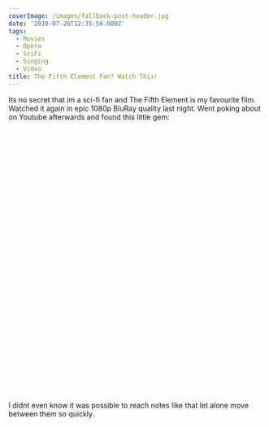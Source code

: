 ```yaml
---
coverImage: /images/fallback-post-header.jpg
date: '2010-07-26T12:35:56.000Z'
tags:
  - Movies
  - Opera
  - SciFi
  - Singing
  - Video
title: The Fifth Element Fan? Watch This!
---
```


Its no secret that im a sci-fi fan and The Fifth Element is my favourite film. Watched it again in epic 1080p BluRay quality last night. Went poking about on Youtube afterwards and found this little gem:<!-- more -->
<object classid="clsid:d27cdb6e-ae6d-11cf-96b8-444553540000" width="700" height="550" codebase="https://download.macromedia.com/pub/shockwave/cabs/flash/swflash.cab#version=6,0,40,0"><param name="allowFullScreen" value="true" /><param name="allowscriptaccess" value="always" /><param name="src" value="https://www.youtube.com/v/bgo0CDL6bd0&amp;hl=en_GB&amp;fs=1" /><param name="allowfullscreen" value="true" /><embed type="application/x-shockwave-flash" width="700" height="550" src="https://www.youtube.com/v/bgo0CDL6bd0&amp;hl=en_GB&amp;fs=1" allowscriptaccess="always" allowfullscreen="true"></embed></object>
I didnt even know it was possible to reach notes like that let alone move between them so quickly.
